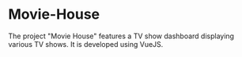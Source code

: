 # Movie-House
The project "Movie House" features a TV show dashboard displaying various TV shows. It is developed using VueJS.
